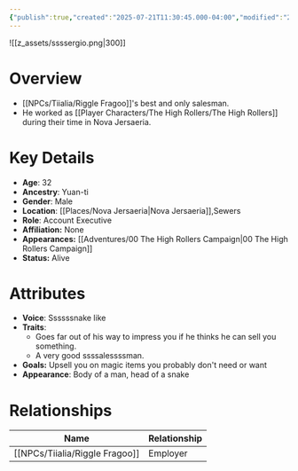 ```yaml
---
{"publish":true,"created":"2025-07-21T11:30:45.000-04:00","modified":"2025-10-22T08:56:29.016-04:00","published":"2025-10-22T08:56:29.016-04:00","cssclasses":"","Age":"32","Ancestry":["Yuan-ti"],"Gender":"Male","Location":["[[Nova Jersaeria]]","Sewers"],"Role":["Account Executive"],"Affiliation":["None"],"Appearances":["[[00 The High Rollers Campaign]]"],"Status":"Alive","Authors":["Jordan"]}
---
```


![[z_assets/ssssergio.png|300]]

# Overview
- [[NPCs/Tiialia/Riggle Fragoo]]'s best and only salesman. 
- He worked as [[Player Characters/The High Rollers/The High Rollers]] during their time in Nova Jersaeria.

# Key Details
- **Age**: 32
- **Ancestry**: Yuan-ti
- **Gender**: Male
- **Location**: [[Places/Nova Jersaeria\|Nova Jersaeria]],Sewers
- **Role**: Account Executive
- **Affiliation:** None
- **Appearances:** [[Adventures/00 The High Rollers Campaign\|00 The High Rollers Campaign]]
- **Status:** Alive

# Attributes
- **Voice**: Ssssssnake like
- **Traits**: 
	- Goes far out of his way to impress you if he thinks he can sell you something. 
	- A very good ssssalessssman.
- **Goals:** Upsell you on magic items you probably don't need or want
- **Appearance**: Body of a man, head of a snake

# Relationships

| Name              | Relationship |
| ----------------- | ------------ |
| [[NPCs/Tiialia/Riggle Fragoo]] | Employer     |
